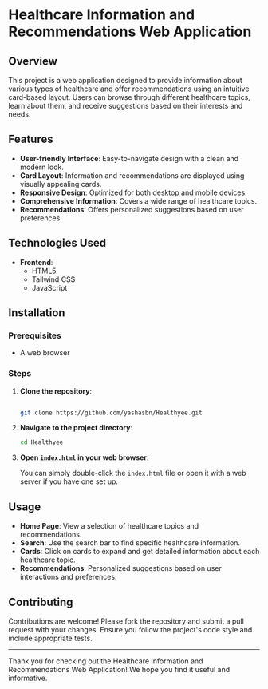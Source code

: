# Healthcare Information and Recommendations Web Application

## Overview

This project is a web application designed to provide information about various types of healthcare and offer recommendations using an intuitive card-based layout. Users can browse through different healthcare topics, learn about them, and receive suggestions based on their interests and needs.

## Features

- **User-friendly Interface**: Easy-to-navigate design with a clean and modern look.
- **Card Layout**: Information and recommendations are displayed using visually appealing cards.
- **Responsive Design**: Optimized for both desktop and mobile devices.
- **Comprehensive Information**: Covers a wide range of healthcare topics.
- **Recommendations**: Offers personalized suggestions based on user preferences.

## Technologies Used

- **Frontend**:
  - HTML5
  - Tailwind CSS
  - JavaScript

## Installation

### Prerequisites

- A web browser

### Steps

1. **Clone the repository**:

   ```sh
   
   git clone https://github.com/yashasbn/Healthyee.git
   ```

2. **Navigate to the project directory**:

   ```sh
   cd Healthyee
   ```

3. **Open `index.html` in your web browser**:

   You can simply double-click the `index.html` file or open it with a web server if you have one set up.

## Usage

- **Home Page**: View a selection of healthcare topics and recommendations.
- **Search**: Use the search bar to find specific healthcare information.
- **Cards**: Click on cards to expand and get detailed information about each healthcare topic.
- **Recommendations**: Personalized suggestions based on user interactions and preferences.

## Contributing

Contributions are welcome! Please fork the repository and submit a pull request with your changes. Ensure you follow the project's code style and include appropriate tests.


---

Thank you for checking out the Healthcare Information and Recommendations Web Application! We hope you find it useful and informative.
